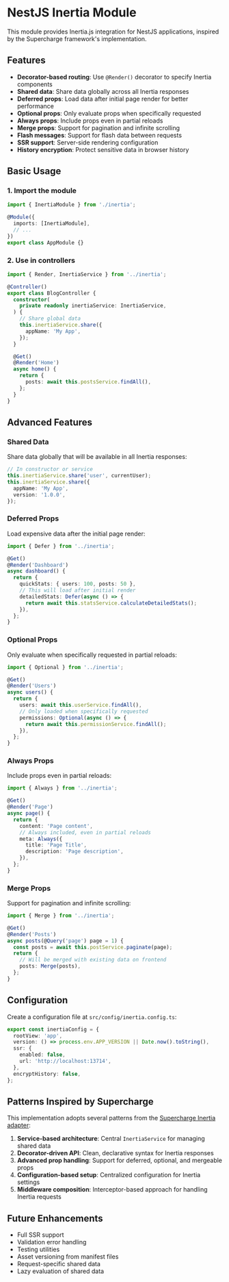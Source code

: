 # NestJS Inertia Module

This module provides Inertia.js integration for NestJS applications, inspired by the Supercharge framework's implementation.

## Features

- **Decorator-based routing**: Use `@Render()` decorator to specify Inertia components
- **Shared data**: Share data globally across all Inertia responses
- **Deferred props**: Load data after initial page render for better performance
- **Optional props**: Only evaluate props when specifically requested
- **Always props**: Include props even in partial reloads
- **Merge props**: Support for pagination and infinite scrolling
- **Flash messages**: Support for flash data between requests
- **SSR support**: Server-side rendering configuration
- **History encryption**: Protect sensitive data in browser history

## Basic Usage

### 1. Import the module

```typescript
import { InertiaModule } from './inertia';

@Module({
  imports: [InertiaModule],
  // ...
})
export class AppModule {}
```

### 2. Use in controllers

```typescript
import { Render, InertiaService } from '../inertia';

@Controller()
export class BlogController {
  constructor(
    private readonly inertiaService: InertiaService,
  ) {
    // Share global data
    this.inertiaService.share({
      appName: 'My App',
    });
  }

  @Get()
  @Render('Home')
  async home() {
    return { 
      posts: await this.postsService.findAll(),
    };
  }
}
```

## Advanced Features

### Shared Data

Share data globally that will be available in all Inertia responses:

```typescript
// In constructor or service
this.inertiaService.share('user', currentUser);
this.inertiaService.share({
  appName: 'My App',
  version: '1.0.0',
});
```

### Deferred Props

Load expensive data after the initial page render:

```typescript
import { Defer } from '../inertia';

@Get()
@Render('Dashboard')
async dashboard() {
  return {
    quickStats: { users: 100, posts: 50 },
    // This will load after initial render
    detailedStats: Defer(async () => {
      return await this.statsService.calculateDetailedStats();
    }),
  };
}
```

### Optional Props

Only evaluate when specifically requested in partial reloads:

```typescript
import { Optional } from '../inertia';

@Get()
@Render('Users')
async users() {
  return {
    users: await this.userService.findAll(),
    // Only loaded when specifically requested
    permissions: Optional(async () => {
      return await this.permissionService.findAll();
    }),
  };
}
```

### Always Props

Include props even in partial reloads:

```typescript
import { Always } from '../inertia';

@Get()
@Render('Page')
async page() {
  return {
    content: 'Page content',
    // Always included, even in partial reloads
    meta: Always({
      title: 'Page Title',
      description: 'Page description',
    }),
  };
}
```

### Merge Props

Support for pagination and infinite scrolling:

```typescript
import { Merge } from '../inertia';

@Get()
@Render('Posts')
async posts(@Query('page') page = 1) {
  const posts = await this.postService.paginate(page);
  return {
    // Will be merged with existing data on frontend
    posts: Merge(posts),
  };
}
```

## Configuration

Create a configuration file at `src/config/inertia.config.ts`:

```typescript
export const inertiaConfig = {
  rootView: 'app',
  version: () => process.env.APP_VERSION || Date.now().toString(),
  ssr: {
    enabled: false,
    url: 'http://localhost:13714',
  },
  encryptHistory: false,
};
```

## Patterns Inspired by Supercharge

This implementation adopts several patterns from the [Supercharge Inertia adapter](https://github.com/supercharge/inertia):

1. **Service-based architecture**: Central `InertiaService` for managing shared data
2. **Decorator-driven API**: Clean, declarative syntax for Inertia responses
3. **Advanced prop handling**: Support for deferred, optional, and mergeable props
4. **Configuration-based setup**: Centralized configuration for Inertia settings
5. **Middleware composition**: Interceptor-based approach for handling Inertia requests

## Future Enhancements

- Full SSR support
- Validation error handling
- Testing utilities
- Asset versioning from manifest files
- Request-specific shared data
- Lazy evaluation of shared data 